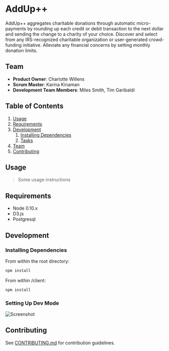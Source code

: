 # AddUp++

AddUp++ aggregates charitable donations through automatic micro-payments by rounding up each credit or debit transaction to the next dollar and sending the change to a charity of your choice. Discover and select from any IRS-recognized charitable organization or user-generated crowd-funding initiative. Alleviate any financial concerns by setting monthly donation limits.

## Team

  - __Product Owner__: Charlotte Willens
  - __Scrum Master__: Karina Kinaman
  - __Development Team Members__: Miles Smith, Tim Garibaldi

## Table of Contents

1. [Usage](#Usage)
1. [Requirements](#requirements)
1. [Development](#development)
    1. [Installing Dependencies](#installing-dependencies)
    1. [Tasks](#tasks)
1. [Team](#team)
1. [Contributing](#contributing)

## Usage

> Some usage instructions

## Requirements

- Node 0.10.x
- D3.js
- Postgresql

## Development

### Installing Dependencies

From within the root directory:

```sh
npm install
```

From within /client:

```sh
npm install
```
### Setting Up Dev Mode
![Screenshot](https://github.com/beltless-trenchcoats/addUp/blob/master/client/assets/images/dev-gif2.gif)

## Contributing

See [CONTRIBUTING.md](CONTRIBUTING.md) for contribution guidelines.
